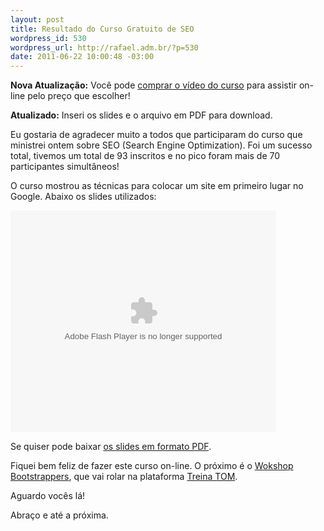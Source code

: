 ```yaml
--- 
layout: post
title: Resultado do Curso Gratuito de SEO
wordpress_id: 530
wordpress_url: http://rafael.adm.br/?p=530
date: 2011-06-22 10:00:48 -03:00
---
```

<strong>Nova Atualização:</strong> Você pode <a href="https://ecommerce.bielsystems.com.br/checkout/curso-seo">comprar o vídeo do curso</a> para assistir on-line pelo preço que escolher!

<strong>Atualizado:</strong> Inseri os slides e o arquivo em PDF para download.

Eu gostaria de agradecer muito a todos que participaram do curso que ministrei ontem sobre SEO (Search Engine Optimization). Foi um sucesso total, tivemos um total de 93 inscritos e no pico foram mais de 70 participantes simultâneos!

O curso mostrou as técnicas para colocar um site em primeiro lugar no Google. Abaixo os slides utilizados:

<object id="__sse8395542" width="425" height="355"><param name="movie" value="http://static.slidesharecdn.com/swf/ssplayer2.swf?doc=seo-110622235047-phpapp02&stripped_title=seo-colocando-um-site-em-primeiro-lugar-no-google&userName=rafael_lima" /><param name="allowFullScreen" value="true"/><param name="allowScriptAccess" value="always"/><embed name="__sse8395542" src="http://static.slidesharecdn.com/swf/ssplayer2.swf?doc=seo-110622235047-phpapp02&stripped_title=seo-colocando-um-site-em-primeiro-lugar-no-google&userName=rafael_lima" type="application/x-shockwave-flash" allowscriptaccess="always" allowfullscreen="true" width="425" height="355"></embed></object>

Se quiser pode baixar <a href="http://rafael.adm.br/wp-content/uploads/2011/06/SEO.pdf">os slides em formato PDF</a>.

Fiquei bem feliz de fazer este curso on-line. O próximo é o <a href="http://www.bootstrappers.com.br/workshop/">Wokshop Bootstrappers</a>, que vai rolar na plataforma <a href="http://www.treinatom.com.br/pt/">Treina TOM</a>.

Aguardo vocês lá!

Abraço e até a próxima.

